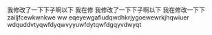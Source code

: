 ﻿我修改了一下下子啊以下
我在修
我修改了一下下子啊以下
我在修改一下下
zailjfcewkwnkwe
ww  eqeyewgafiudqwdhkrjygoewewrkjhqwiuer
wdquddvtyqwfdyqwvyyuwfdytqwfdgqyvdwyqt